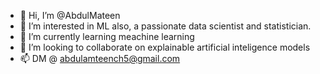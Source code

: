 - 👋 Hi, I’m @AbdulMateen
- 👀 I’m interested in ML also, a passionate data scientist and statistician. 
- 🌱 I’m currently learning meachine learning
- 💞️ I’m looking to collaborate on explainable artificial inteligence models
- 📫 DM @ abdulamteench5@gmail.com

<!---
AbdulMateench/AbdulMateench is a ✨ special ✨ repository because its `README.md` (this file) appears on your GitHub profile.
You can click the Preview link to take a look at your changes.
--->
